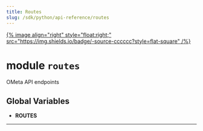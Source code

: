 ```yaml
---
title: Routes
slug: /sdk/python/api-reference/routes
---
```




[{% image align="right" style="float:right;" src="https://img.shields.io/badge/-source-cccccc?style=flat-square" /%}](https://github.com/meta-mart/MetaMart/tree/main/ingestion/src/metadata/ingestion/ometa/routes.py#L0")

# module `routes`
OMeta API endpoints 

**Global Variables**
---------------
- **ROUTES**




---


